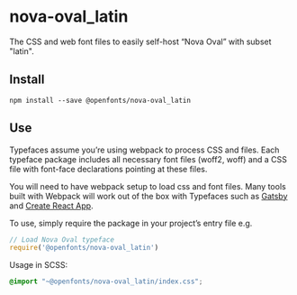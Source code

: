 
# nova-oval_latin

The CSS and web font files to easily self-host “Nova Oval” with subset "latin".

## Install

`npm install --save @openfonts/nova-oval_latin`

## Use

Typefaces assume you’re using webpack to process CSS and files. Each typeface
package includes all necessary font files (woff2, woff) and a CSS file with
font-face declarations pointing at these files.

You will need to have webpack setup to load css and font files. Many tools built
with Webpack will work out of the box with Typefaces such as [Gatsby](https://github.com/gatsbyjs/gatsby)
and [Create React App](https://github.com/facebookincubator/create-react-app).

To use, simply require the package in your project’s entry file e.g.

```javascript
// Load Nova Oval typeface
require('@openfonts/nova-oval_latin')
```

Usage in SCSS:
```scss
@import "~@openfonts/nova-oval_latin/index.css";
```
